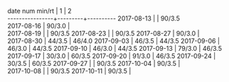 date num min/rt |    1    |    2    
----------------+---------+----------
2017-08-13      |         |  90/3.5  
2017-08-16      |  90/3.0 |          
2017-08-19      |         |  90/3.5
2017-08-23      |         |  90/3.5
2017-08-27      |  90/3.0 |        
2017-08-30      |  44/3.5 |  46/4.0
2017-09-03      |  46/3.5 |  44/3.5
2017-09-06      |  46/3.0 |  44/3.5
2017-09-10      |  46/3.0 |  44/3.5
2017-09-13      |  79/3.0 |  46/3.5
2017-09-17      |  30/3.0 |  60/3.5
2017-09-20      |  91/3.0 |  46/3.5
2017-09-24      |  30/3.5 |  60/3.5
2017-09-27      |         |  90/3.5
2017-10-04      |  90/3.5 |        
2017-10-08      |         |  90/3.5
2017-10-11      |  90/3.5 |        

